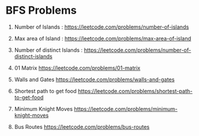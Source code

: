 # BFS Problems

1. Number of Islands : https://leetcode.com/problems/number-of-islands

2. Max area of Island : https://leetcode.com/problems/max-area-of-island

3. Number of distinct Islands : https://leetcode.com/problems/number-of-distinct-islands



4. 01 Matrix https://leetcode.com/problems/01-matrix

5. Walls and Gates https://leetcode.com/problems/walls-and-gates

6. Shortest path to get food https://leetcode.com/problems/shortest-path-to-get-food

7. Minimum Knight Moves https://leetcode.com/problems/minimum-knight-moves

8. Bus Routes https://leetcode.com/problems/bus-routes


